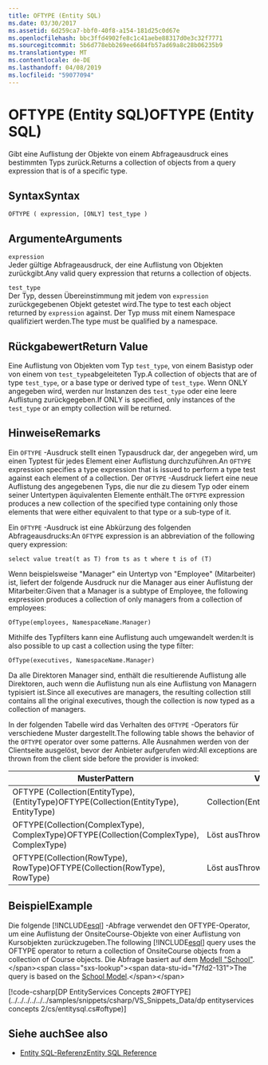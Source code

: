 ```yaml
---
title: OFTYPE (Entity SQL)
ms.date: 03/30/2017
ms.assetid: 6d259ca7-bbf0-40f8-a154-181d25c0d67e
ms.openlocfilehash: bbc3ffd4902fe8c1c41aebe88317d0e3c32f7771
ms.sourcegitcommit: 5b6d778ebb269ee6684fb57ad69a8c28b06235b9
ms.translationtype: MT
ms.contentlocale: de-DE
ms.lasthandoff: 04/08/2019
ms.locfileid: "59077094"
---
```

# <a name="oftype-entity-sql"></a><span data-ttu-id="f7fd2-102">OFTYPE (Entity SQL)</span><span class="sxs-lookup"><span data-stu-id="f7fd2-102">OFTYPE (Entity SQL)</span></span>
<span data-ttu-id="f7fd2-103">Gibt eine Auflistung der Objekte von einem Abfrageausdruck eines bestimmten Typs zurück.</span><span class="sxs-lookup"><span data-stu-id="f7fd2-103">Returns a collection of objects from a query expression that is of a specific type.</span></span>  
  
## <a name="syntax"></a><span data-ttu-id="f7fd2-104">Syntax</span><span class="sxs-lookup"><span data-stu-id="f7fd2-104">Syntax</span></span>  
  
```  
OFTYPE ( expression, [ONLY] test_type )  
```  
  
## <a name="arguments"></a><span data-ttu-id="f7fd2-105">Argumente</span><span class="sxs-lookup"><span data-stu-id="f7fd2-105">Arguments</span></span>  
 `expression`  
 <span data-ttu-id="f7fd2-106">Jeder gültige Abfrageausdruck, der eine Auflistung von Objekten zurückgibt.</span><span class="sxs-lookup"><span data-stu-id="f7fd2-106">Any valid query expression that returns a collection of objects.</span></span>  
  
 `test_type`  
 <span data-ttu-id="f7fd2-107">Der Typ, dessen Übereinstimmung mit jedem von `expression` zurückgegebenen Objekt getestet wird.</span><span class="sxs-lookup"><span data-stu-id="f7fd2-107">The type to test each object returned by `expression` against.</span></span> <span data-ttu-id="f7fd2-108">Der Typ muss mit einem Namespace qualifiziert werden.</span><span class="sxs-lookup"><span data-stu-id="f7fd2-108">The type must be qualified by a namespace.</span></span>  
  
## <a name="return-value"></a><span data-ttu-id="f7fd2-109">Rückgabewert</span><span class="sxs-lookup"><span data-stu-id="f7fd2-109">Return Value</span></span>  
 <span data-ttu-id="f7fd2-110">Eine Auflistung von Objekten vom Typ `test_type`, von einem Basistyp oder von einem von `test_type`abgeleiteten Typ.</span><span class="sxs-lookup"><span data-stu-id="f7fd2-110">A collection of objects that are of type `test_type`, or a base type or derived type of `test_type`.</span></span> <span data-ttu-id="f7fd2-111">Wenn ONLY angegeben wird, werden nur Instanzen des `test_type` oder eine leere Auflistung zurückgegeben.</span><span class="sxs-lookup"><span data-stu-id="f7fd2-111">If ONLY is specified, only instances of the `test_type` or an empty collection will be returned.</span></span>  
  
## <a name="remarks"></a><span data-ttu-id="f7fd2-112">Hinweise</span><span class="sxs-lookup"><span data-stu-id="f7fd2-112">Remarks</span></span>  
 <span data-ttu-id="f7fd2-113">Ein `OFTYPE` -Ausdruck stellt einen Typausdruck dar, der angegeben wird, um einen Typtest für jedes Element einer Auflistung durchzuführen.</span><span class="sxs-lookup"><span data-stu-id="f7fd2-113">An `OFTYPE` expression specifies a type expression that is issued to perform a type test against each element of a collection.</span></span>  <span data-ttu-id="f7fd2-114">Der `OFTYPE` -Ausdruck liefert eine neue Auflistung des angegebenen Typs, die nur die zu diesem Typ oder einem seiner Untertypen äquivalenten Elemente enthält.</span><span class="sxs-lookup"><span data-stu-id="f7fd2-114">The `OFTYPE` expression produces a new collection of the specified type containing only those elements that were either equivalent to that type or a sub-type of it.</span></span>  
  
 <span data-ttu-id="f7fd2-115">Ein `OFTYPE` -Ausdruck ist eine Abkürzung des folgenden Abfrageausdrucks:</span><span class="sxs-lookup"><span data-stu-id="f7fd2-115">An `OFTYPE` expression is an abbreviation of the following query expression:</span></span>  
  
```  
select value treat(t as T) from ts as t where t is of (T)  
```  
  
 <span data-ttu-id="f7fd2-116">Wenn beispielsweise "Manager" ein Untertyp von "Employee" (Mitarbeiter) ist, liefert der folgende Ausdruck nur die Manager aus einer Auflistung der Mitarbeiter:</span><span class="sxs-lookup"><span data-stu-id="f7fd2-116">Given that a Manager is a subtype of Employee, the following expression produces a collection of only managers from a collection of employees:</span></span>  
  
```  
OfType(employees, NamespaceName.Manager)  
```  
  
 <span data-ttu-id="f7fd2-117">Mithilfe des Typfilters kann eine Auflistung auch umgewandelt werden:</span><span class="sxs-lookup"><span data-stu-id="f7fd2-117">It is also possible to up cast a collection using the type filter:</span></span>  
  
```  
OfType(executives, NamespaceName.Manager)  
```  
  
 <span data-ttu-id="f7fd2-118">Da alle Direktoren Manager sind, enthält die resultierende Auflistung alle Direktoren, auch wenn die Auflistung nun als eine Auflistung von Managern typisiert ist.</span><span class="sxs-lookup"><span data-stu-id="f7fd2-118">Since all executives are managers, the resulting collection still contains all the original executives, though the collection is now typed as a collection of managers.</span></span>  
  
 <span data-ttu-id="f7fd2-119">In der folgenden Tabelle wird das Verhalten des `OFTYPE` -Operators für verschiedene Muster dargestellt.</span><span class="sxs-lookup"><span data-stu-id="f7fd2-119">The following table shows the behavior of the `OFTYPE` operator over some patterns.</span></span> <span data-ttu-id="f7fd2-120">Alle Ausnahmen werden von der Clientseite ausgelöst, bevor der Anbieter aufgerufen wird:</span><span class="sxs-lookup"><span data-stu-id="f7fd2-120">All exceptions are thrown from the client side before the provider is invoked:</span></span>  
  
|<span data-ttu-id="f7fd2-121">Muster</span><span class="sxs-lookup"><span data-stu-id="f7fd2-121">Pattern</span></span>|<span data-ttu-id="f7fd2-122">Verhalten</span><span class="sxs-lookup"><span data-stu-id="f7fd2-122">Behavior</span></span>|  
|-------------|--------------|  
|<span data-ttu-id="f7fd2-123">OFTYPE (Collection(EntityType), (EntityType)</span><span class="sxs-lookup"><span data-stu-id="f7fd2-123">OFTYPE(Collection(EntityType), EntityType)</span></span>|<span data-ttu-id="f7fd2-124">Collection(EntityType)</span><span class="sxs-lookup"><span data-stu-id="f7fd2-124">Collection(EntityType)</span></span>|  
|<span data-ttu-id="f7fd2-125">OFTYPE(Collection(ComplexType), ComplexType)</span><span class="sxs-lookup"><span data-stu-id="f7fd2-125">OFTYPE(Collection(ComplexType), ComplexType)</span></span>|<span data-ttu-id="f7fd2-126">Löst aus</span><span class="sxs-lookup"><span data-stu-id="f7fd2-126">Throws</span></span>|  
|<span data-ttu-id="f7fd2-127">OFTYPE(Collection(RowType), RowType)</span><span class="sxs-lookup"><span data-stu-id="f7fd2-127">OFTYPE(Collection(RowType), RowType)</span></span>|<span data-ttu-id="f7fd2-128">Löst aus</span><span class="sxs-lookup"><span data-stu-id="f7fd2-128">Throws</span></span>|  
  
## <a name="example"></a><span data-ttu-id="f7fd2-129">Beispiel</span><span class="sxs-lookup"><span data-stu-id="f7fd2-129">Example</span></span>  
 <span data-ttu-id="f7fd2-130">Die folgende [!INCLUDE[esql](../../../../../../includes/esql-md.md)] -Abfrage verwendet den OFTYPE-Operator, um eine Auflistung der OnsiteCourse-Objekte von einer Auflistung von Kursobjekten zurückzugeben.</span><span class="sxs-lookup"><span data-stu-id="f7fd2-130">The following [!INCLUDE[esql](../../../../../../includes/esql-md.md)] query uses the OFTYPE operator to return a collection of OnsiteCourse objects from a collection of Course objects.</span></span> <span data-ttu-id="f7fd2-131">Die Abfrage basiert auf dem [Modell "School"](https://docs.microsoft.com/previous-versions/dotnet/netframework-4.0/bb896300(v=vs.100)).</span><span class="sxs-lookup"><span data-stu-id="f7fd2-131">The query is based on the [School Model](https://docs.microsoft.com/previous-versions/dotnet/netframework-4.0/bb896300(v=vs.100)).</span></span>  
  
 [!code-csharp[DP EntityServices Concepts 2#OFTYPE](../../../../../../samples/snippets/csharp/VS_Snippets_Data/dp entityservices concepts 2/cs/entitysql.cs#oftype)]  
  
## <a name="see-also"></a><span data-ttu-id="f7fd2-132">Siehe auch</span><span class="sxs-lookup"><span data-stu-id="f7fd2-132">See also</span></span>

- [<span data-ttu-id="f7fd2-133">Entity SQL-Referenz</span><span class="sxs-lookup"><span data-stu-id="f7fd2-133">Entity SQL Reference</span></span>](../../../../../../docs/framework/data/adonet/ef/language-reference/entity-sql-reference.md)
